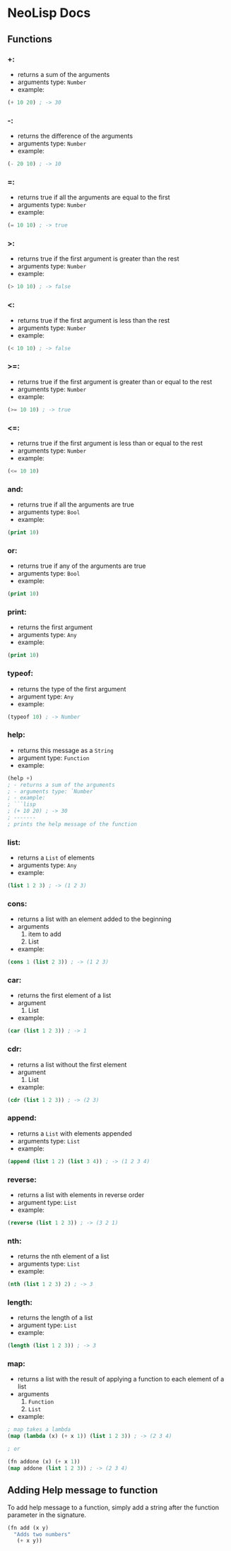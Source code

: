 # NeoLisp Docs

## Functions

### **+**:
- returns a sum of the arguments
- arguments type: `Number`
- example:
```lisp
(+ 10 20) ; -> 30
```

### **-**:
- returns the difference of the arguments
- arguments type: `Number`
- example:
```lisp
(- 20 10) ; -> 10
```

### **=**:
- returns true if all the arguments are equal to the first
- arguments type: `Number`
- example:
```lisp
(= 10 10) ; -> true
```

### **>**:
- returns true if the first argument is greater than the rest
- arguments type: `Number`
- example:
```lisp
(> 10 10) ; -> false
```

### **<**:
- returns true if the first argument is less than the rest
- arguments type: `Number`
- example:
```lisp
(< 10 10) ; -> false
```

### **>=**:
- returns true if the first argument is greater than or equal to the rest
- arguments type: `Number`
- example:
```lisp
(>= 10 10) ; -> true
```

### **<=**:
- returns true if the first argument is less than or equal to the rest
- arguments type: `Number`
- example:
```lisp
(<= 10 10)
```

### **and**:
- returns true if all the arguments are true
- arguments type: `Bool`
- example:
```lisp
(print 10)
```
### **or**:
- returns true if any of the arguments are true
- arguments type: `Bool`
- example:
```lisp
(print 10)
```

### **print**:
- returns the first argument
- arguments type: `Any`
- example:
```lisp
(print 10)
```

### **typeof**:
- returns the type of the first argument
- argument type: `Any`
- example:
```lisp
(typeof 10) ; -> Number
```

### **help**:
- returns this message as a `String`
- argument type: `Function`
- example:
```lisp
(help +)
; - returns a sum of the arguments
; - arguments type: `Number`
; - example:
; ```lisp
; (+ 10 20) ; -> 30
; -------
; prints the help message of the function
```

### **list**:
- returns a `List` of elements
- arguments type: `Any`
- example:
```lisp
(list 1 2 3) ; -> (1 2 3)
```

### **cons**:
- returns a list with an element added to the beginning
- arguments
   1. item to add
   2. List
- example:
```lisp
(cons 1 (list 2 3)) ; -> (1 2 3)
```

### **car**:
- returns the first element of a list
- argument
   1. List
- example:
```lisp
(car (list 1 2 3)) ; -> 1
```

### **cdr**:
- returns a list without the first element
- argument
   1. List
- example:
```lisp
(cdr (list 1 2 3)) ; -> (2 3)
```

### **append**:
- returns a `List` with elements appended
- arguments type: `List`
- example:
```lisp
(append (list 1 2) (list 3 4)) ; -> (1 2 3 4)
```

### **reverse**:
- returns a list with elements in reverse order
- argument type: `List`
- example:
```lisp
(reverse (list 1 2 3)) ; -> (3 2 1)
```

### **nth**:
- returns the nth element of a list
- arguments type: `List`
- example:
```lisp
(nth (list 1 2 3) 2) ; -> 3
```

### **length**:
- returns the length of a list
- argument type: `List`
- example:
```lisp
(length (list 1 2 3)) ; -> 3
```

### **map**:
- returns a list with the result of applying a function to each element of a list
- arguments
   1. `Function`
   2. `List`
- example:
```lisp
; map takes a lambda
(map (lambda (x) (+ x 1)) (list 1 2 3)) ; -> (2 3 4)

; or

(fn addone (x) (+ x 1))
(map addone (list 1 2 3)) ; -> (2 3 4)
```

## Adding Help message to function

To add help message to a function, simply add a string after the function parameter in the signature.
```lisp
(fn add (x y)
  "Adds two numbers"
   (+ x y))
```
